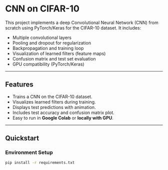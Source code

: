 # CNN on CIFAR-10 

This project implements a deep Convolutional Neural Network (CNN) from scratch using PyTorch/Keras for the CIFAR-10 dataset. It includes:

- Multiple convolutional layers
- Pooling and dropout for regularization
- Backpropagation and training loop
- Visualization of learned filters (feature maps)
- Confusion matrix and test set evaluation
- GPU compatibility (PyTorch/Keras)

---

## Features

- Trains a CNN on the CIFAR-10 dataset.
- Visualizes learned filters during training.
- Displays test predictions with animation.
- Includes test accuracy and confusion matrix plot.
- Easy to run in **Google Colab** or **locally with GPU**.

---

## Quickstart

### Environment Setup

```bash
pip install -r requirements.txt
